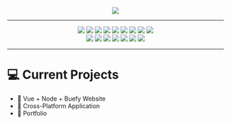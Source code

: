 
<div align="center">
    <img src="http://gamersushi.com/wp-content/uploads/firewatch.gif"/>
</div>

___

<div align="center">
<img src="https://img.shields.io/badge/Java-ED8B00?style=for-the-badge&logo=java&logoColor=white"/>
<img src="https://img.shields.io/badge/Spring-6DB33F?style=for-the-badge&logo=spring&logoColor=white"/>     	
<img src="https://img.shields.io/badge/Kotlin-0095D5?&style=for-the-badge&logo=kotlin&logoColor=white"/> 
<img src="https://img.shields.io/badge/Swift-FA7343?style=for-the-badge&logo=swift&logoColor=white"/> 
<img src="https://img.shields.io/badge/MySQL-00000F?style=for-the-badge&logo=mysql&logoColor=white"/> 
<img src="https://img.shields.io/badge/MongoDB-4EA94B?style=for-the-badge&logo=mongodb&logoColor=white"/> 
<img src="https://img.shields.io/badge/PHP-777BB4?style=for-the-badge&logo=php&logoColor=white"/> 
<img src="https://img.shields.io/badge/HTML5-E34F26?style=for-the-badge&logo=html5&logoColor=white"/> 
<img src="https://img.shields.io/badge/CSS-239120?&style=for-the-badge&logo=css3&logoColor=white"/> 
</div>
<div align="center">
<img src="https://img.shields.io/badge/JavaScript-F7DF1E?style=for-the-badge&logo=javascript&logoColor=black"/>
<img src="https://img.shields.io/badge/Node.js-43853D?style=for-the-badge&logo=node.js&logoColor=white"/>     	
<img src="https://img.shields.io/badge/React-20232A?style=for-the-badge&logo=react&logoColor=61DAFB"/> 
<img src="https://img.shields.io/badge/Vue.js-35495E?style=for-the-badge&logo=vue.js&logoColor=4FC08"/> 
<img src="https://img.shields.io/badge/AngularJS-E23237?style=for-the-badge&logo=angularjs&logoColor=white"/> 
<img src="https://img.shields.io/badge/Bootstrap-563D7C?style=for-the-badge&logo=bootstrap&logoColor=white"/> 
<img src="https://img.shields.io/badge/Heroku-430098?style=for-the-badge&logo=heroku&logoColor=white"/> 
</div>

___


# :computer: Current Projects 
 - :floppy_disk: Vue + Node + Buefy Website
 - :floppy_disk: Cross-Platform Application
 - :floppy_disk: Portfolio


